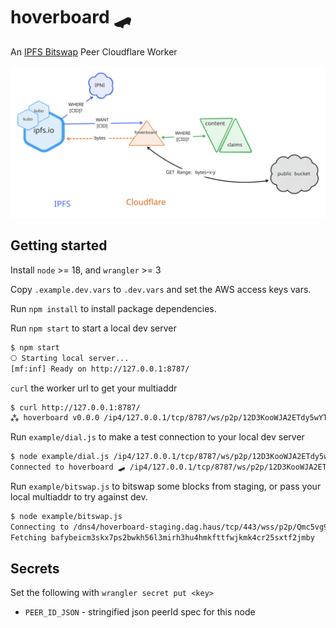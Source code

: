 # hoverboard 🛹

An [IPFS Bitswap] Peer Cloudflare Worker

![hoverboard overview diagram](./docs/hoverboard.svg)

## Getting started

Install `node` >= 18, and `wrangler` >= 3

Copy `.example.dev.vars` to `.dev.vars` and set the AWS access keys vars.

Run `npm install` to install package dependencies.

Run `npm start` to start a local dev server

```sh
$ npm start
⎔ Starting local server...
[mf:inf] Ready on http://127.0.0.1:8787/
```

`curl` the worker url to get your multiaddr

```sh
$ curl http://127.0.0.1:8787/
⁂ hoverboard v0.0.0 /ip4/127.0.0.1/tcp/8787/ws/p2p/12D3KooWJA2ETdy5wYTbCHVqKdgrqtmuNEwjMVMwEtMrNugrsGkZ
```

Run `example/dial.js` to make a test connection to your local dev server

```sh
$ node example/dial.js /ip4/127.0.0.1/tcp/8787/ws/p2p/12D3KooWJA2ETdy5wYTbCHVqKdgrqtmuNEwjMVMwEtMrNugrsGkZ
Connected to hoverboard 🛹 /ip4/127.0.0.1/tcp/8787/ws/p2p/12D3KooWJA2ETdy5wYTbCHVqKdgrqtmuNEwjMVMwEtMrNugrsGkZ
```

Run `example/bitswap.js` to bitswap some blocks from staging, or pass your local multiaddr to try against dev.

```sh
$ node example/bitswap.js
Connecting to /dns4/hoverboard-staging.dag.haus/tcp/443/wss/p2p/Qmc5vg9zuLYvDR1wtYHCaxjBHenfCNautRwCjG3n5v5fbs
Fetching bafybeicm3skx7ps2bwkh56l3mirh3hu4hmkfttfwjkmk4cr25sxtf2jmby
```

## Secrets

Set the following with `wrangler secret put <key>`

- `PEER_ID_JSON` - stringified json peerId spec for this node

[IPFS Bitswap]: https://specs.ipfs.tech/bitswap-protocol/
